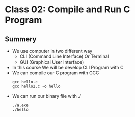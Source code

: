 # Class 02: Compile and Run C Program

## Summery

-   We use computer in two different way
    -   CLI (Command Line Interface) Or Terminal
    -   GUI (Graphical User Interface)
-   In this course We will be develop CLI Program with C
-   We can compile our C program with GCC
    ```
    gcc hello.c
    gcc hello2.c -o hello
    ```
-   We can run our binary file with ./
    ```
    ./a.exe
    ./hello
    ```
